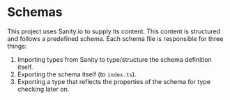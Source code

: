 # Schemas

This project uses Sanity.io to supply its content. This content is structured and follows a predefined schema. Each schema file is responsible for three things:

1. Importing types from Sanity to type/structure the schema definition itself.
2. Exporting the schema itself (to `index.ts`).
3. Exporting a type that reflects the properties of the schema for type checking later on.

